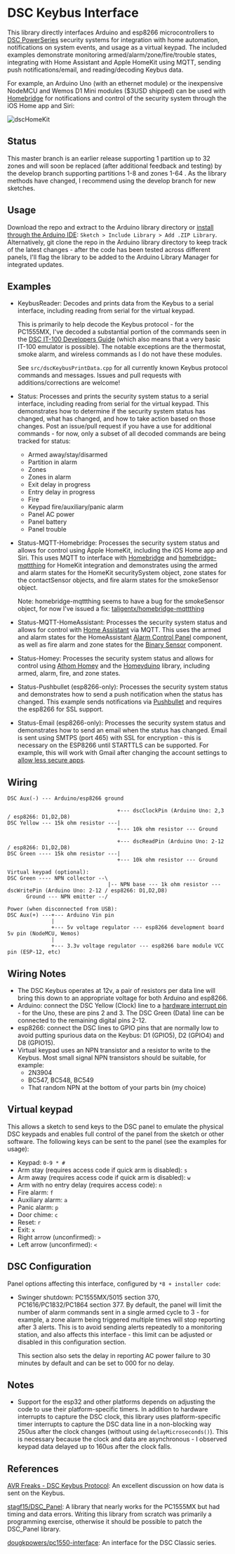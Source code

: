 # DSC Keybus Interface
This library directly interfaces Arduino and esp8266 microcontrollers to [DSC PowerSeries](http://www.dsc.com/dsc-security-products/g/PowerSeries/4) security systems for integration with home automation, notifications on system events, and usage as a virtual keypad.  The included examples demonstrate monitoring armed/alarm/zone/fire/trouble states, integrating with Home Assistant and Apple HomeKit using MQTT, sending push notifications/email, and reading/decoding Keybus data.

For example, an Arduino Uno (with an ethernet module) or the inexpensive NodeMCU and Wemos D1 Mini modules ($3USD shipped) can be used with [Homebridge](https://github.com/nfarina/homebridge) for notifications and control of the security system through the iOS Home app and Siri:

![dscHomeKit](https://user-images.githubusercontent.com/12835671/39588413-5a99099a-4ec1-11e8-9a2e-e332fa2d6379.jpg)

## Status
This master branch is an earlier release supporting 1 partition up to 32 zones and will soon be replaced (after additional feedback and testing) by the develop branch supporting partitions 1-8 and zones 1-64 .  As the library methods have changed, I recommend using the develop branch for new sketches.

## Usage
Download the repo and extract to the Arduino library directory or [install through the Arduino IDE](https://www.arduino.cc/en/Guide/Libraries#toc4): `Sketch > Include Library > Add .ZIP Library`.  Alternatively, git clone the repo in the Arduino library directory to keep track of the latest changes - after the code has been tested across different panels, I'll flag the library to be added to the Arduino Library Manager for integrated updates.

## Examples
* KeybusReader: Decodes and prints data from the Keybus to a serial interface, including reading from serial for the virtual keypad.

  This is primarily to help decode the Keybus protocol - for the PC1555MX, I've decoded a substantial portion of the commands seen in the [DSC IT-100 Developers Guide](http://cms.dsc.com/download.php?t=1&id=16238) (which also means that a very basic IT-100 emulator is possible).  The notable exceptions are the thermostat, smoke alarm, and wireless commands as I do not have these modules.

  See `src/dscKeybusPrintData.cpp` for all currently known Keybus protocol commands and messages.  Issues and pull requests with additions/corrections are welcome!

* Status: Processes and prints the security system status to a serial interface, including reading from serial for the virtual keypad.  This demonstrates how to determine if the security system status has changed, what has changed, and how to take action based on those changes.  Post an issue/pull request if you have a use for additional commands - for now, only a subset of all decoded commands are being tracked for status:
  * Armed away/stay/disarmed
  * Partition in alarm
  * Zones
  * Zones in alarm
  * Exit delay in progress
  * Entry delay in progress
  * Fire
  * Keypad fire/auxiliary/panic alarm
  * Panel AC power
  * Panel battery
  * Panel trouble

* Status-MQTT-Homebridge: Processes the security system status and allows for control using Apple HomeKit, including the iOS Home app and Siri.  This uses MQTT to interface with [Homebridge](https://github.com/nfarina/homebridge) and [homebridge-mqttthing](https://github.com/arachnetech/homebridge-mqttthing) for HomeKit integration and demonstrates using the armed and alarm states for the HomeKit securitySystem object, zone states for the contactSensor objects, and fire alarm states for the smokeSensor object.

  Note: homebridge-mqttthing seems to have a bug for the smokeSensor object, for now I've issued a fix:  [taligentx/homebridge-mqttthing](https://github.com/taligentx/homebridge-mqttthing)

* Status-MQTT-HomeAssistant: Processes the security system status and allows for control with [Home Assistant](https://www.home-assistant.io) via MQTT.  This uses the armed and alarm states for the HomeAssistant [Alarm Control Panel](https://www.home-assistant.io/components/alarm_control_panel.mqtt) component, as well as fire alarm and zone states for the [Binary Sensor](https://www.home-assistant.io/components/binary_sensor.mqtt) component.

* Status-Homey: Processes the security system status and allows for control using [Athom Homey](https://www.athom.com/en/) and the [Homeyduino](https://github.com/athombv/homey-arduino-library/) library, including armed, alarm, fire, and zone states.

* Status-Pushbullet (esp8266-only):  Processes the security system status and demonstrates how to send a push notification when the status has changed. This example sends notifications via [Pushbullet](https://www.pushbullet.com) and requires the esp8266 for SSL support.

* Status-Email (esp8266-only): Processes the security system status and demonstrates how to send an email when the status has changed. Email is sent using SMTPS (port 465) with SSL for encryption - this is necessary on the ESP8266 until STARTTLS can be supported.  For example, this will work with Gmail after changing the account settings to [allow less secure apps](https://support.google.com/accounts/answer/6010255).

## Wiring

```
DSC Aux(-) --- Arduino/esp8266 ground

                                   +--- dscClockPin (Arduino Uno: 2,3 / esp8266: D1,D2,D8)
DSC Yellow --- 15k ohm resistor ---|
                                   +--- 10k ohm resistor --- Ground

                                   +--- dscReadPin (Arduino Uno: 2-12 / esp8266: D1,D2,D8)
DSC Green ---- 15k ohm resistor ---|
                                   +--- 10k ohm resistor --- Ground

Virtual keypad (optional):
DSC Green ---- NPN collector --\
                                |-- NPN base --- 1k ohm resistor --- dscWritePin (Arduino Uno: 2-12 / esp8266: D1,D2,D8)
      Ground --- NPN emitter --/

Power (when disconnected from USB):
DSC Aux(+) ---+--- Arduino Vin pin
              |
              +--- 5v voltage regulator --- esp8266 development board 5v pin (NodeMCU, Wemos)
              |
              +--- 3.3v voltage regulator --- esp8266 bare module VCC pin (ESP-12, etc)
```

## Wiring Notes
* The DSC Keybus operates at 12v, a pair of resistors per data line will bring this down to an appropriate voltage for both Arduino and esp8266.
* Arduino: connect the DSC Yellow (Clock) line to a [hardware interrupt pin](https://www.arduino.cc/reference/en/language/functions/external-interrupts/attachinterrupt/) - for the Uno, these are pins 2 and 3.  The DSC Green (Data) line can be connected to the remaining digital pins 2-12.
* esp8266: connect the DSC lines to GPIO pins that are normally low to avoid putting spurious data on the Keybus: D1 (GPIO5), D2 (GPIO4) and D8 (GPIO15).
* Virtual keypad uses an NPN transistor and a resistor to write to the Keybus.  Most small signal NPN transistors should be suitable, for example:
  * 2N3904
  * BC547, BC548, BC549
  * That random NPN at the bottom of your parts bin (my choice)

## Virtual keypad
This allows a sketch to send keys to the DSC panel to emulate the physical DSC keypads and enables full control of the panel from the sketch or other software.  The following keys can be sent to the panel (see the examples for usage):

* Keypad: `0-9 * #`
* Arm stay (requires access code if quick arm is disabled): `s`
* Arm away (requires access code if quick arm is disabled): `w`
* Arm with no entry delay (requires access code): `n`
* Fire alarm: `f`
* Auxiliary alarm: `a`
* Panic alarm: `p`
* Door chime: `c`
* Reset: `r`
* Exit: `x`
* Right arrow (unconfirmed): `>`
* Left arrow (unconfirmed): `<`

## DSC Configuration
Panel options affecting this interface, configured by `*8 + installer code`:
* Swinger shutdown: PC1555MX/5015 section 370, PC1616/PC1832/PC1864 section 377.  By default, the panel will limit the number of alarm commands sent in a single armed cycle to 3 - for example, a zone alarm being triggered multiple times will stop reporting after 3 alerts.  This is to avoid sending alerts repeatedly to a monitoring station, and also affects this interface - this limit can be adjusted or disabled in this configuration section.

  This section also sets the delay in reporting AC power failure to 30 minutes by default and can be set to 000 for no delay.  

## Notes
* Support for the esp32 and other platforms depends on adjusting the code to use their platform-specific timers.  In addition to hardware interrupts to capture the DSC clock, this library uses platform-specific timer interrupts to capture the DSC data line in a non-blocking way 250us after the clock changes (without using `delayMicroseconds()`).  This is necessary because the clock and data are asynchronous - I observed keypad data delayed up to 160us after the clock falls.

## References
[AVR Freaks - DSC Keybus Protocol](https://www.avrfreaks.net/forum/dsc-keybus-protocol): An excellent discussion on how data is sent on the Keybus.

[stagf15/DSC_Panel](https://github.com/stagf15/DSC_Panel): A library that nearly works for the PC1555MX but had timing and data errors.  Writing this library from scratch was primarily a programming exercise, otherwise it should be possible to patch the DSC_Panel library.

[dougkpowers/pc1550-interface](https://github.com/dougkpowers/pc1550-interface): An interface for the DSC Classic series.
